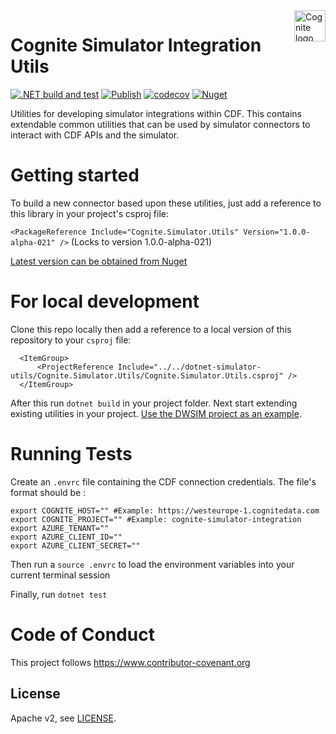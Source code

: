 <a href="https://cognite.com/">
    <img src="https://user-images.githubusercontent.com/6639002/198020263-af95e1ec-6494-4f17-b359-339b65cf9b04.png#gh-dark-mode-only" alt="Cognite logo" title="Cognite" align="right" height="50" />
</a>

Cognite Simulator Integration Utils
=======================
[![.NET build and test](https://github.com/cognitedata/dotnet-simulator-utils/actions/workflows/buildandtest.yml/badge.svg?branch=main)](https://github.com/cognitedata/dotnet-simulator-utils/actions/workflows/buildandtest.yml)
[![Publish](https://github.com/cognitedata/dotnet-simulator-utils/actions/workflows/publish.yml/badge.svg)](https://github.com/cognitedata/dotnet-simulator-utils/actions/workflows/publish.yml)
[![codecov](https://codecov.io/gh/cognitedata/dotnet-simulator-utils/branch/main/graph/badge.svg?token=sr1aNhkc1e)](https://codecov.io/gh/cognitedata/dotnet-simulator-utils)
[![Nuget](https://img.shields.io/nuget/vpre/Cognite.Simulator.Extensions)](https://www.nuget.org/packages/Cognite.Simulator.Extensions/)

Utilities for developing simulator integrations within CDF. This contains extendable common utilities that can be used by simulator connectors to interact with CDF APIs and the simulator. 

# Getting started 

To build a new connector based upon these utilities, just add a reference to this library in your project's csproj file:

`<PackageReference Include="Cognite.Simulator.Utils" Version="1.0.0-alpha-021" />` (Locks to version 1.0.0-alpha-021)

[Latest version can be obtained from Nuget](https://www.nuget.org/packages/Cognite.Simulator.Utils/)

# For local development

Clone this repo locally then add a reference to a local version of this repository to your `csproj` file:

````
  <ItemGroup>
      <ProjectReference Include="../../dotnet-simulator-utils/Cognite.Simulator.Utils/Cognite.Simulator.Utils.csproj" />
  </ItemGroup>
````

After this run `dotnet build` in your project folder. Next start extending existing utilities in your project. [Use the DWSIM project as an example](https://github.com/cognitedata/dwsim-connector-dotnet).

# Running Tests

Create an `.envrc` file containing the CDF connection credentials. The file's format should be :

````
export COGNITE_HOST="" #Example: https://westeurope-1.cognitedata.com
export COGNITE_PROJECT="" #Example: cognite-simulator-integration
export AZURE_TENANT=""
export AZURE_CLIENT_ID=""
export AZURE_CLIENT_SECRET=""

````

Then run a `source .envrc` to load the environment variables into your current terminal session

Finally, run `dotnet test`

# Code of Conduct

This project follows https://www.contributor-covenant.org

## License

Apache v2, see [LICENSE](https://github.com/cognitedata/dotnet-simulator-utils/blob/master/LICENSE).

